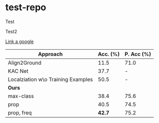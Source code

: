 # test-repo

Test

Test2

[Link a google][1]

[1]: https://www.google.com


| Approach | Acc. (%) | P. Acc (%) |
| ---------------------------------- | -------- | ---------- |
| Align2Ground | 11.5 | 71.0 |
| KAC Net | 37.7 | - |
| Localziation w\o Training Examples | 50.5 | - |
| **Ours** |  |  |
| max-class | 38.4 | 75.6 |
| prop | 40.5 | 74.5 |
| prop, freq | **42.7** | 75.2 |

